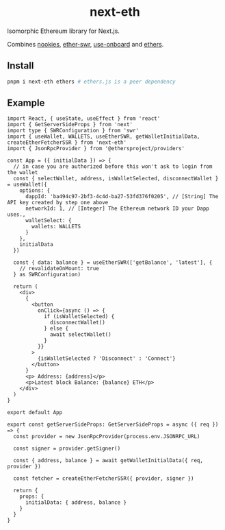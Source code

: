 <div align="center">

# next-eth

</div>

Isomorphic Ethereum library for Next.js.

Combines [nookies](https://github.com/maticzav/nookies), [ether-swr](https://github.com/aboutlo/ether-swr), [use-onboard](https://github.com/talentlessguy/use-onboard) and [ethers](https://docs.ethers.io).

## Install

```sh
pnpm i next-eth ethers # ethers.js is a peer dependency
```

## Example

```tsx
import React, { useState, useEffect } from 'react'
import { GetServerSideProps } from 'next'
import type { SWRConfiguration } from 'swr'
import { useWallet, WALLETS, useEtherSWR, getWalletInitialData, createEtherFetcherSSR } from 'next-eth'
import { JsonRpcProvider } from '@ethersproject/providers'

const App = ({ initialData }) => {
  // in case you are authorized before this won't ask to login from the wallet
  const { selectWallet, address, isWalletSelected, disconnectWallet } = useWallet({
    options: {
      dappId: 'ba494c97-2bf3-4c4d-ba27-53fd376f0205', // [String] The API key created by step one above
      networkId: 1, // [Integer] The Ethereum network ID your Dapp uses.,
      walletSelect: {
        wallets: WALLETS
      }
    },
    initialData
  })

  const { data: balance } = useEtherSWR(['getBalance', 'latest'], {
    // revalidateOnMount: true
  } as SWRConfiguration)

  return (
    <div>
      {
        <button
          onClick={async () => {
            if (isWalletSelected) {
              disconnectWallet()
            } else {
              await selectWallet()
            }
          }}
        >
          {isWalletSelected ? 'Disconnect' : 'Connect'}
        </button>
      }
      <p> Address: {address}</p>
      <p>Latest block Balance: {balance} ETH</p>
    </div>
  )
}

export default App

export const getServerSideProps: GetServerSideProps = async ({ req }) => {
  const provider = new JsonRpcProvider(process.env.JSONRPC_URL)

  const signer = provider.getSigner()

  const { address, balance } = await getWalletInitialData({ req, provider })

  const fetcher = createEtherFetcherSSR({ provider, signer })

  return {
    props: {
      initialData: { address, balance }
    }
  }
}
```
